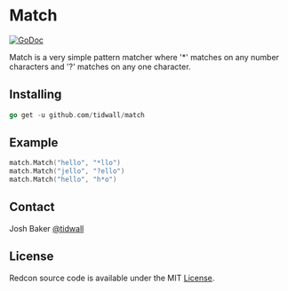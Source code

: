 # Match

[![GoDoc](https://godoc.org/github.com/tidwall/match?status.svg)](https://godoc.org/github.com/tidwall/match)

Match is a very simple pattern matcher where '*' matches on any
number characters and '?' matches on any one character.

## Installing

```go
go get -u github.com/tidwall/match
```

## Example

```go
match.Match("hello", "*llo") 
match.Match("jello", "?ello") 
match.Match("hello", "h*o") 
```


## Contact

Josh Baker [@tidwall](http://twitter.com/tidwall)

## License

Redcon source code is available under the MIT [License](/LICENSE).
